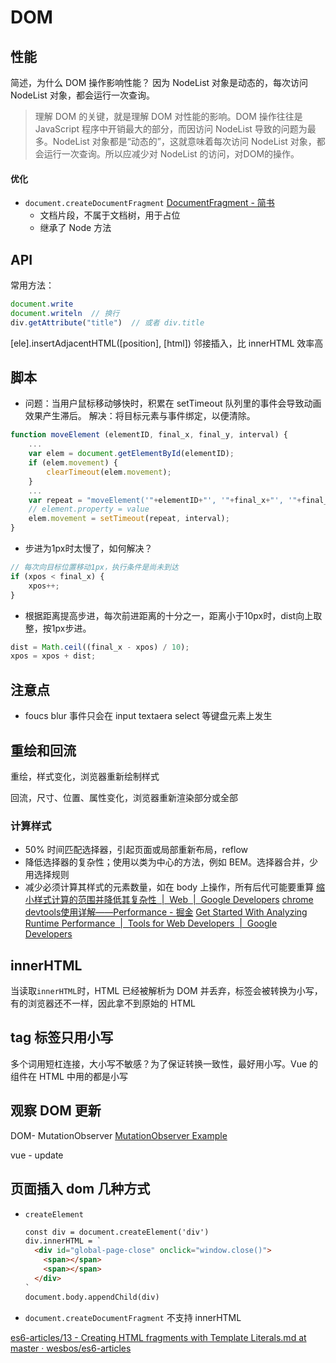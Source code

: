 # DOM
## 性能

简述，为什么 DOM 操作影响性能？
因为 NodeList 对象是动态的，每次访问 NodeList 对象，都会运行一次查询。

  > 理解 DOM 的关键，就是理解 DOM 对性能的影响。DOM 操作往往是 JavaScript 程序中开销最大的部分，而因访问 NodeList 导致的问题为最多。NodeList 对象都是“动态的”，这就意味着每次访问 NodeList 对象，都会运行一次查询。所以应减少对 NodeList 的访问，对DOM的操作。
#### 优化
* `document.createDocumentFragment` [DocumentFragment - 简书](https://www.jianshu.com/p/7628670a94e6)
  - 文档片段，不属于文档树，用于占位
  - 继承了 Node 方法

## API
常用方法：
```js
document.write
document.writeln  // 换行
div.getAttribute("title")  // 或者 div.title
```

[ele].insertAdjacentHTML([position], [html]) 邻接插入，比 innerHTML 效率高

## 脚本

* 问题：当用户鼠标移动够快时，积累在 setTimeout 队列里的事件会导致动画效果产生滞后。
解决：将目标元素与事件绑定，以便清除。
```js
function moveElement (elementID, final_x, final_y, interval) {
    ...
    var elem = document.getElementById(elementID);
    if (elem.movement) {
        clearTimeout(elem.movement);
    }
    ...
    var repeat = "moveElement('"+elementID+"', '"+final_x+"', '"+final_y+"', '"+interval+"')";
    // element.property = value
    elem.movement = setTimeout(repeat, interval);
}
```

* 步进为1px时太慢了，如何解决？
```js
// 每次向目标位置移动1px，执行条件是尚未到达
if (xpos < final_x) {
    xpos++;
}
```

* 根据距离提高步进，每次前进距离的十分之一，距离小于10px时，dist向上取整，按1px步进。
```js
dist = Math.ceil((final_x - xpos) / 10);
xpos = xpos + dist;
```

## 注意点
* foucs blur 事件只会在 input textaera select 等键盘元素上发生

## 重绘和回流
重绘，样式变化，浏览器重新绘制样式

回流，尺寸、位置、属性变化，浏览器重新渲染部分或全部

### 计算样式
- 50% 时间匹配选择器，引起页面或局部重新布局，reflow
- 降低选择器的复杂性；使用以类为中心的方法，例如 BEM。选择器合并，少用选择规则
- 减少必须计算其样式的元素数量，如在 body 上操作，所有后代可能要重算
[缩小样式计算的范围并降低其复杂性  |  Web  |  Google Developers](https://developers.google.com/web/fundamentals/performance/rendering/reduce-the-scope-and-complexity-of-style-calculations)
[chrome devtools使用详解——Performance - 掘金](https://juejin.im/post/5c009115f265da612859d8e2)
[Get Started With Analyzing Runtime Performance  |  Tools for Web Developers  |  Google Developers](https://developers.google.com/web/tools/chrome-devtools/evaluate-performance/)

## innerHTML
当读取`innerHTML`时，HTML 已经被解析为 DOM 并丢弃，标签会被转换为小写，有的浏览器还不一样，因此拿不到原始的 HTML

## tag 标签只用小写
多个词用短杠连接，大小写不敏感？为了保证转换一致性，最好用小写。Vue 的组件在 HTML 中用的都是小写
## 观察 DOM 更新
DOM- MutationObserver
[MutationObserver Example](https://codepen.io/dayvidwhy/pen/egdZyY?editors=1011)

vue - update

## 页面插入 dom 几种方式
- `createElement`
    ```html
    const div = document.createElement('div')
    div.innerHTML = `
      <div id="global-page-close" onclick="window.close()">
        <span></span>
        <span></span>
      </div>
    `
    document.body.appendChild(div)
    ```
- `document.createDocumentFragment` 不支持 innerHTML

[es6-articles/13 - Creating HTML fragments with Template Literals.md at master · wesbos/es6-articles](https://github.com/wesbos/es6-articles/blob/master/13%2520-%2520Creating%2520HTML%2520fragments%2520with%2520Template%2520Literals.md)
